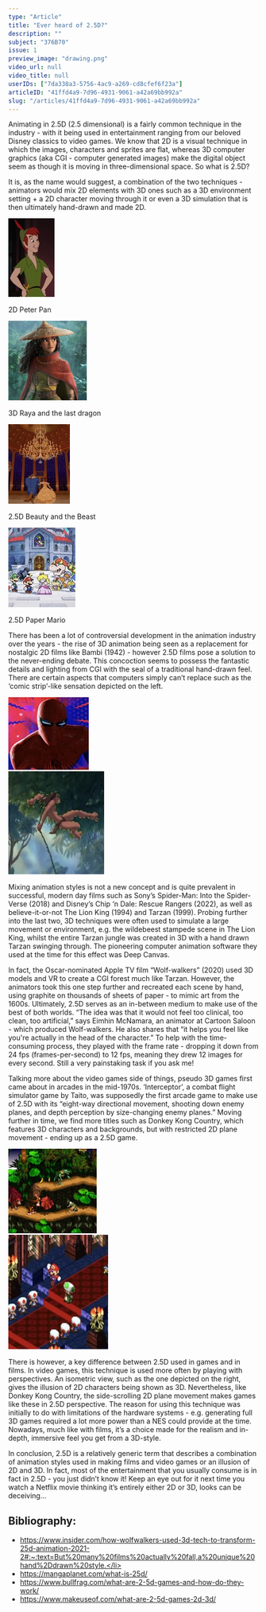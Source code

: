 ```yaml
---
type: "Article"
title: "Ever heard of 2.5D?"
description: ""
subject: "376B70"
issue: 1
preview_image: "drawing.png"
video_url: null
video_title: null
userIDs: ["7da338a3-5756-4ac9-a269-cd8cfef6f23a"]
articleID: "41ffd4a9-7d96-4931-9061-a42a69bb992a"
slug: "/articles/41ffd4a9-7d96-4931-9061-a42a69bb992a"
---
```


Animating in 2.5D (2.5 dimensional) is a fairly common technique in the industry - with it being used in entertainment ranging from our beloved Disney classics to video games. We know that 2D is a visual technique in which the images, characters and sprites are flat, whereas 3D computer graphics (aka CGI - computer generated images) make the digital object seem as though it is moving in three-dimensional space. So what is 2.5D? 

It is, as the name would suggest, a combination of the two techniques - animators would mix 2D elements with 3D ones such as a 3D environment setting + a 2D character moving through it or even a 3D simulation that is then ultimately hand-drawn and made 2D.

<div class="multi-image-row-4">
    <div class="image">          
        <div class="img"><img alt="Peter Pan" src="./../images/issue1/artmedia/peterpan.jpg"></div>
        <p>2D Peter Pan</p>  
    </div>
    <div class="image">
        <div class="img"><img alt="3D Raya and the last dragon" src="./../images/issue1/artmedia/Raya.jpg"></div>
        <p>3D Raya and the last dragon</p>
    </div>
    <div class="image">
        <div class="img"><img alt="2.5D Beauty and the Beast" src="./../images/issue1/artmedia/Beauty.jpg"></div>
        <p>2.5D Beauty and the Beast</p>
    </div>
    <div class="image">
        <div class="img"><img alt="2.5D Paper Mario" src="./../images/issue1/artmedia/Papermario.jpg"></div>
        <p>2.5D Paper Mario</p> 
    </div>
</div>

<div class="image-card-right">
    <p>There has been a lot of controversial development in the animation industry over the years - the rise of 3D animation being seen as a replacement for nostalgic 2D films like Bambi (1942) - however 2.5D films pose a solution to the never-ending debate. This concoction seems to possess the fantastic details and lighting from CGI with the seal of a traditional hand-drawn feel. There are certain aspects that computers simply can’t replace such as the ‘comic strip’-like sensation depicted on the left.</p>
    <div class="image"><div class="img"><img alt="Spiderman" src="./../images/issue1/artmedia/Spiderman.jpg"></img></div></div>
</div>

<div class="image-card-left">
    <div class="image"><div class="img"><img alt="Tarzan" src="./../images/issue1/artmedia/Tarzan.jpg"></img></div></div>
    <p>Mixing animation styles is not a new concept and is quite prevalent in successful, modern day films such as Sony’s Spider-Man: Into the Spider-Verse (2018) and Disney’s Chip ‘n Dale: Rescue Rangers (2022), as well as believe-it-or-not The Lion King (1994) and Tarzan (1999). Probing further into the last two, 3D techniques were often used to simulate a large movement or environment, e.g. the wildebeest stampede scene in The Lion King, whilst the entire Tarzan jungle was created in 3D with a hand drawn Tarzan swinging through. The pioneering computer animation software they used at the time for this effect was Deep Canvas.</p>
</div>

In fact, the Oscar-nominated Apple TV film “Wolf-walkers” (2020) used 3D models and VR to create a CGI forest much like Tarzan. However, the animators took this one step further and recreated each scene by hand, using graphite on thousands of sheets of paper - to mimic art from the 1600s. Ultimately, 2.5D serves as an in-between medium to make use of the best of both worlds. “The idea was that it would not feel too clinical, too clean, too artificial,” says Eimhin McNamara, an animator at Cartoon Saloon - which produced Wolf-walkers. He also shares that “it helps you feel like you're actually in the head of the character.” To help with the time-consuming process, they played with the frame rate - dropping it down from 24 fps (frames-per-second) to 12 fps, meaning they drew 12 images for every second. Still a very painstaking task if you ask me!

<div class="image-card-right">
    <p>Talking more about the video games side of things, pseudo 3D games first came about in arcades in the mid-1970s. ‘Interceptor’, a combat flight simulator game by Taito, was supposedly the first arcade game to make use of 2.5D with its “eight-way directional movement, shooting down enemy planes, and depth perception by size-changing enemy planes.” Moving further in time, we find more titles such as Donkey Kong Country, which features 3D characters and backgrounds, but with restricted 2D plane movement - ending up as a 2.5D game.</p>
    <div class="image"><div class="img"><img alt="Interceptor" src="./../images/issue1/artmedia/Interceptor.jpg"></img></div></div>
</div>

<div class="image-card-left">
    <div class="image"><div class="img"><img alt="Donkey kong" src="./../images/issue1/artmedia/Donkeykong.jpg"></img></div></div>
    <p>There is however, a key difference between 2.5D used in games and in films. In video games, this technique is used more often by playing with perspectives. An isometric view, such as the one depicted on the right, gives the illusion of 2D characters being shown as 3D. Nevertheless, like Donkey Kong Country, the side-scrolling 2D plane movement makes games like these in 2.5D perspective. The reason for using this technique was initially to do with limitations of the hardware systems - e.g. generating full 3D games required a lot more power than a NES could provide at the time. Nowadays, much like with films, it’s a choice made for the realism and in-depth, immersive feel you get from a 3D-style.</p>
</div>

In conclusion, 2.5D is a relatively generic term that describes a combination of animation styles used in making films and video games or an illusion of 2D and 3D. In fact, most of the entertainment that you usually consume is in fact in 2.5D - you just didn’t know it! Keep an eye out for it next time you watch a Netflix movie thinking it’s entirely either 2D or 3D, looks can be deceiving…

<div id="bibliography">
<h2>Bibliography:</h2>

- https://www.insider.com/how-wolfwalkers-used-3d-tech-to-transform-25d-animation-2021-2#:~:text=But%20many%20films%20actually%20fall,a%20unique%20hand%2Ddrawn%20style.</li>
- https://mangaplanet.com/what-is-25d/</li>
- https://www.bullfrag.com/what-are-2-5d-games-and-how-do-they-work/</li>
- https://www.makeuseof.com/what-are-2-5d-games-2d-3d/</li>

</div>